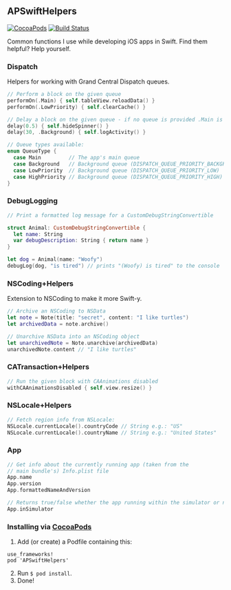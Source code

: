 ## APSwiftHelpers
[![CocoaPods](https://img.shields.io/cocoapods/v/APSwiftHelpers.svg)](https://cocoapods.org/pods/APSwiftHelpers) [![Build Status](https://travis-ci.org/alexpls/APSwiftHelpers.svg?branch=master)](https://travis-ci.org/alexpls/APSwiftHelpers)

Common functions I use while developing iOS apps in Swift. Find them helpful? Help yourself.

### Dispatch
Helpers for working with Grand Central Dispatch queues.

```swift
// Perform a block on the given queue
performOn(.Main) { self.tableView.reloadData() }
performOn(.LowPriority) { self.clearCache() }

// Delay a block on the given queue - if no queue is provided .Main is assumed
delay(0.5) { self.hideSpinner() }
delay(30, .Background) { self.logActivity() }

// Queue types available:
enum QueueType {
  case Main         // The app's main queue
  case Background   // Background queue (DISPATCH_QUEUE_PRIORITY_BACKGROUND)
  case LowPriority  // Background queue (DISPATCH_QUEUE_PRIORITY_LOW)
  case HighPriority // Background queue (DISPATCH_QUEUE_PRIORITY_HIGH)
}
```

### DebugLogging
```swift
// Print a formatted log message for a CustomDebugStringConvertible

struct Animal: CustomDebugStringConvertible {
  let name: String
  var debugDescription: String { return name }
}

let dog = Animal(name: "Woofy")
debugLog(dog, "is tired") // prints "(Woofy) is tired" to the console
```

### NSCoding+Helpers
Extension to NSCoding to make it more Swift-y.
```swift
// Archive an NSCoding to NSData
let note = Note(title: "secret", content: "I like turtles")
let archivedData = note.archive()

// Unarchive NSData into an NSCoding object
let unarchivedNote = Note.unarchive(archivedData)
unarchivedNote.content // "I like turtles"
```

### CATransaction+Helpers
```swift
// Run the given block with CAAnimations disabled
withCAAnimationsDisabled { self.view.resize() }
```

### NSLocale+Helpers
```swift
// Fetch region info from NSLocale:
NSLocale.currentLocale().countryCode // String e.g.: "US"
NSLocale.currentLocale().countryName // String e.g.: "United States"
```

### App
```swift
// Get info about the currently running app (taken from the
// main bundle's) Info.plist file
App.name
App.version
App.formattedNameAndVersion

// Returns true/false whether the app running within the simulator or not
App.inSimulator
```

### Installing via [CocoaPods](https://cocoapods.org)

1. Add (or create) a Podfile containing this:
```
use_frameworks!
pod 'APSwiftHelpers'
```

2. Run `$ pod install`.
3. Done!
